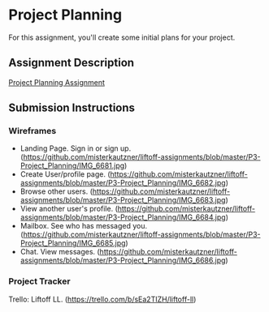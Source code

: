 # Project Planning
For this assignment, you'll create some initial plans for your project.

## Assignment Description
[Project Planning Assignment](https://education.launchcode.org/liftoff/assignments/planning/)

## Submission Instructions

### Wireframes

- Landing Page.  Sign in or sign up. (https://github.com/misterkautzner/liftoff-assignments/blob/master/P3-Project_Planning/IMG_6681.jpg)
- Create User/profile page.  (https://github.com/misterkautzner/liftoff-assignments/blob/master/P3-Project_Planning/IMG_6682.jpg)
- Browse other users.  (https://github.com/misterkautzner/liftoff-assignments/blob/master/P3-Project_Planning/IMG_6683.jpg)
- View another user's profile.  (https://github.com/misterkautzner/liftoff-assignments/blob/master/P3-Project_Planning/IMG_6684.jpg)
- Mailbox. See who has messaged you.  (https://github.com/misterkautzner/liftoff-assignments/blob/master/P3-Project_Planning/IMG_6685.jpg)
- Chat.  View messages.  (https://github.com/misterkautzner/liftoff-assignments/blob/master/P3-Project_Planning/IMG_6686.jpg)

### Project Tracker

Trello:  Liftoff LL.  (https://trello.com/b/sEa2TIZH/liftoff-ll)
